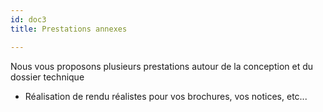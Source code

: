 ```yaml
---
id: doc3
title: Prestations annexes

---
```

Nous vous proposons plusieurs prestations autour de la conception et du dossier technique

* Réalisation de rendu réalistes pour vos brochures, vos notices, etc...
